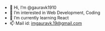 - 👋 Hi, I’m @gauravk1910
- 👀 I’m interested in Web Development, Coding
- 🌱 I’m currently learning React
- 📫 Mail id: imgauravk.19@gmail.com

<!---
gauravk1910/gauravk1910 is a ✨ special ✨ repository because its `README.md` (this file) appears on your GitHub profile.
You can click the Preview link to take a look at your changes.
--->
